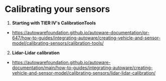# Calibrating your sensors


1. **Starting with TIER IV's CalibrationTools**
* https://autowarefoundation.github.io/autoware-documentation/pr-647/how-to-guides/integrating-autoware/creating-vehicle-and-sensor-model/calibrating-sensors/calibration-tools/

2. **Lidar-Lidar calibration**
* https://autowarefoundation.github.io/autoware-documentation/main/how-to-guides/integrating-autoware/creating-vehicle-and-sensor-model/calibrating-sensors/lidar-lidar-calibration/
